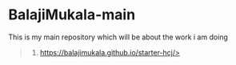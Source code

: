 # BalajiMukala-main
This is my main repository which will be about the work i am doing

> 1. https://balajimukala.github.io/starter-hcj/>
